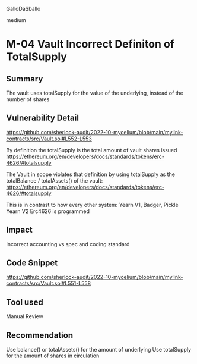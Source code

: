 GalloDaSballo

medium

# M-04 Vault Incorrect Definiton of TotalSupply

## Summary

The vault uses totalSupply for the value of the underlying, instead of the number of shares

## Vulnerability Detail

https://github.com/sherlock-audit/2022-10-mycelium/blob/main/mylink-contracts/src/Vault.sol#L552-L553

By definition the totalSupply is the total amount of vault shares issued
https://ethereum.org/en/developers/docs/standards/tokens/erc-4626/#totalsupply

The Vault in scope violates that definition by using totalSupply as the totalBalance / totalAssets() of the vault:
https://ethereum.org/en/developers/docs/standards/tokens/erc-4626/#totalsupply

This is in contrast to how every other system:
Yearn V1, Badger, Pickle
Yearn V2
Erc4626 
is programmed

## Impact

Incorrect accounting vs spec and coding standard

## Code Snippet

https://github.com/sherlock-audit/2022-10-mycelium/blob/main/mylink-contracts/src/Vault.sol#L551-L558

## Tool used

Manual Review

## Recommendation

Use balance() or totalAssets() for the amount of underlying
Use totalSupply for the amount of shares in circulation
